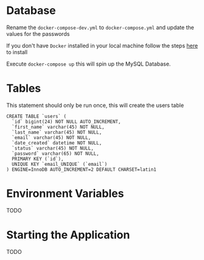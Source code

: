 # Database
Rename the  `docker-compose-dev.yml` to `docker-compose.yml` and update the values for the passwords

If you don't have `Docker` installed in your local machine follow the steps [here](https://docs.docker.com/engine/install/) to install

Execute `docker-compose up` this will spin up the MySQL Database.

# Tables
This statement should only be run once, this will create the users table

```
CREATE TABLE `users` (
  `id` bigint(24) NOT NULL AUTO_INCREMENT,
  `first_name` varchar(45) NOT NULL,
  `last_name` varchar(45) NOT NULL,
  `email` varchar(45) NOT NULL,
  `date_created` datetime NOT NULL,
  `status` varchar(45) NOT NULL,
  `password` varchar(65) NOT NULL,
  PRIMARY KEY (`id`),
  UNIQUE KEY `email_UNIQUE` (`email`)
) ENGINE=InnoDB AUTO_INCREMENT=2 DEFAULT CHARSET=latin1
```

# Environment Variables

TODO


# Starting the Application

TODO